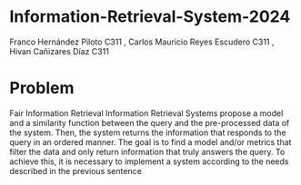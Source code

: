 # Information-Retrieval-System-2024
Franco Hernández Piloto C311 , Carlos Mauricio Reyes Escudero C311 , Hivan Cañizares Díaz C311
# Problem
Fair Information Retrieval
Information Retrieval Systems propose a model and a similarity function between the query and the pre-processed data of the system. Then, the system returns the information that responds to the query in an ordered manner.
The goal is to find a model and/or metrics that filter the data and only return information that truly answers the query. To achieve this, it is necessary to implement a system according to the needs described in the previous sentence
